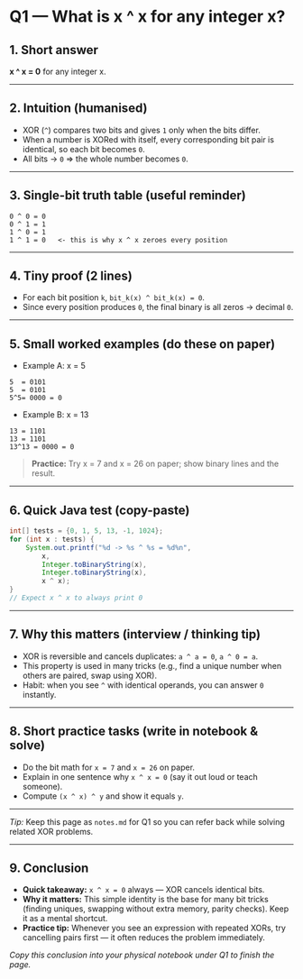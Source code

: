 # Q1 — What is x ^ x for any integer x?

## 1. Short answer

**x ^ x = 0** for any integer x.

---

## 2. Intuition (humanised)

* XOR (`^`) compares two bits and gives `1` only when the bits differ.
* When a number is XORed with itself, every corresponding bit pair is identical, so each bit becomes `0`.
* All bits → `0` ⇒ the whole number becomes `0`.

---

## 3. Single-bit truth table (useful reminder)

```
0 ^ 0 = 0
0 ^ 1 = 1
1 ^ 0 = 1
1 ^ 1 = 0   <- this is why x ^ x zeroes every position
```

---

## 4. Tiny proof (2 lines)

* For each bit position `k`, `bit_k(x) ^ bit_k(x) = 0`.
* Since every position produces `0`, the final binary is all zeros → decimal `0`.

---

## 5. Small worked examples (do these on paper)

* Example A: x = 5

```
5  = 0101
5  = 0101
5^5= 0000 = 0
```

* Example B: x = 13

```
13 = 1101
13 = 1101
13^13 = 0000 = 0
```

> **Practice:** Try x = 7 and x = 26 on paper; show binary lines and the result.

---

## 6. Quick Java test (copy-paste)

```java
int[] tests = {0, 1, 5, 13, -1, 1024};
for (int x : tests) {
    System.out.printf("%d -> %s ^ %s = %d%n",
        x,
        Integer.toBinaryString(x),
        Integer.toBinaryString(x),
        x ^ x);
}
// Expect x ^ x to always print 0
```

---

## 7. Why this matters (interview / thinking tip)

* XOR is reversible and cancels duplicates: `a ^ a = 0`, `a ^ 0 = a`.
* This property is used in many tricks (e.g., find a unique number when others are paired, swap using XOR).
* Habit: when you see `^` with identical operands, you can answer `0` instantly.

---

## 8. Short practice tasks (write in notebook & solve)

* Do the bit math for `x = 7` and `x = 26` on paper.
* Explain in one sentence why `x ^ x = 0` (say it out loud or teach someone).
* Compute `(x ^ x) ^ y` and show it equals `y`.

---

*Tip:* Keep this page as `notes.md` for Q1 so you can refer back while solving related XOR problems.

---

## 9. Conclusion

* **Quick takeaway:** `x ^ x = 0` always — XOR cancels identical bits.
* **Why it matters:** This simple identity is the base for many bit tricks (finding uniques, swapping without extra memory, parity checks). Keep it as a mental shortcut.
* **Practice tip:** Whenever you see an expression with repeated XORs, try cancelling pairs first — it often reduces the problem immediately.

*Copy this conclusion into your physical notebook under Q1 to finish the page.*
